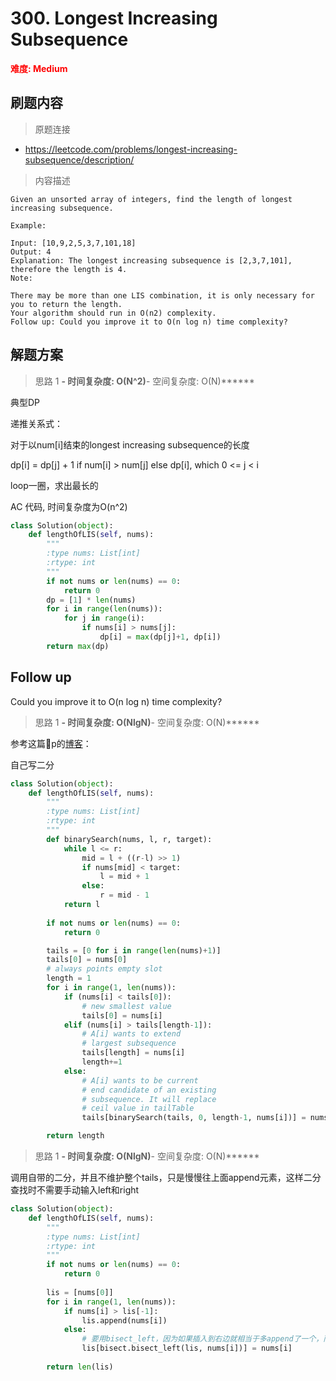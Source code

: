 # 300. Longest Increasing Subsequence

**<font color=red>难度: Medium</font>**

## 刷题内容

> 原题连接

* https://leetcode.com/problems/longest-increasing-subsequence/description/

> 内容描述

```
Given an unsorted array of integers, find the length of longest increasing subsequence.

Example:

Input: [10,9,2,5,3,7,101,18]
Output: 4 
Explanation: The longest increasing subsequence is [2,3,7,101], therefore the length is 4. 
Note:

There may be more than one LIS combination, it is only necessary for you to return the length.
Your algorithm should run in O(n2) complexity.
Follow up: Could you improve it to O(n log n) time complexity?
```

## 解题方案

> 思路 1
******- 时间复杂度: O(N^2)******- 空间复杂度: O(N)******

典型DP

递推关系式：

对于以num[i]结束的longest increasing subsequence的长度

dp[i] = dp[j] + 1 if num[i] > num[j] else dp[i], which 0 <= j < i

loop一圈，求出最长的

AC 代码, 时间复杂度为O(n^2)

```python
class Solution(object):
    def lengthOfLIS(self, nums):
        """
        :type nums: List[int]
        :rtype: int
        """
        if not nums or len(nums) == 0:
            return 0
        dp = [1] * len(nums)
        for i in range(len(nums)):
            for j in range(i):
                if nums[i] > nums[j]:
                    dp[i] = max(dp[j]+1, dp[i])
        return max(dp)
```


## Follow up

Could you improve it to O(n log n) time complexity?

> 思路 1
******- 时间复杂度: O(NlgN)******- 空间复杂度: O(N)******

参考这篇🐂p的[博客](https://www.geeksforgeeks.org/longest-monotonically-increasing-subsequence-size-n-log-n/)：

自己写二分

```python
class Solution(object):
    def lengthOfLIS(self, nums):
        """
        :type nums: List[int]
        :rtype: int
        """
        def binarySearch(nums, l, r, target):
            while l <= r:
                mid = l + ((r-l) >> 1)
                if nums[mid] < target:
                    l = mid + 1
                else:
                    r = mid - 1
            return l
        
        if not nums or len(nums) == 0:
            return 0

        tails = [0 for i in range(len(nums)+1)]
        tails[0] = nums[0]
        # always points empty slot
        length = 1
        for i in range(1, len(nums)):
            if (nums[i] < tails[0]):
                # new smallest value
                tails[0] = nums[i]
            elif (nums[i] > tails[length-1]):
                # A[i] wants to extend
                # largest subsequence
                tails[length] = nums[i]
                length+=1
            else:
                # A[i] wants to be current
                # end candidate of an existing
                # subsequence. It will replace
                # ceil value in tailTable
                tails[binarySearch(tails, 0, length-1, nums[i])] = nums[i]

        return length
```



> 思路 1
******- 时间复杂度: O(NlgN)******- 空间复杂度: O(N)******

调用自带的二分，并且不维护整个tails，只是慢慢往上面append元素，这样二分查找时不需要手动输入left和right

```python
class Solution(object):
    def lengthOfLIS(self, nums):
        """
        :type nums: List[int]
        :rtype: int
        """
        if not nums or len(nums) == 0:
            return 0
        
        lis = [nums[0]]
        for i in range(1, len(nums)):
            if nums[i] > lis[-1]:
                lis.append(nums[i])
            else:
                # 要用bisect_left，因为如果插入到右边就相当于多append了一个，而不再是replace了
                lis[bisect.bisect_left(lis, nums[i])] = nums[i]
        
        return len(lis)
```
